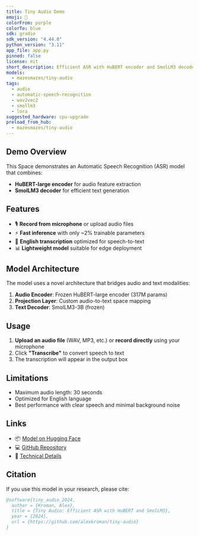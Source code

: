 ```yaml
---
title: Tiny Audio Demo
emoji: 🎤
colorFrom: purple
colorTo: blue
sdk: gradio
sdk_version: "4.44.0"
python_version: "3.11"
app_file: app.py
pinned: false
license: mit
short_description: Efficient ASR with HuBERT encoder and SmolLM3 decoder
models:
  - mazesmazes/tiny-audio
tags:
  - audio
  - automatic-speech-recognition
  - wav2vec2
  - smollm3
  - lora
suggested_hardware: cpu-upgrade
preload_from_hub:
  - mazesmazes/tiny-audio
---
```


## Demo Overview

This Space demonstrates an Automatic Speech Recognition (ASR) model that combines:

- **HuBERT-large encoder** for audio feature extraction
- **SmolLM3 decoder** for efficient text generation

## Features

- 🎙️ **Record from microphone** or upload audio files
- ⚡ **Fast inference** with only ~2% trainable parameters
- 🎯 **English transcription** optimized for speech-to-text
- 📊 **Lightweight model** suitable for edge deployment

## Model Architecture

The model uses a novel architecture that bridges audio and text modalities:

1. **Audio Encoder**: Frozen HuBERT-large encoder (317M params)
2. **Projection Layer**: Custom audio-to-text space mapping
3. **Text Decoder**: SmolLM3-3B (frozen)

## Usage

1. **Upload an audio file** (WAV, MP3, etc.) or **record directly** using your microphone
2. Click **"Transcribe"** to convert speech to text
3. The transcription will appear in the output box

## Limitations

- Maximum audio length: 30 seconds
- Optimized for English language
- Best performance with clear speech and minimal background noise

## Links

- 📦 [Model on Hugging Face](https://huggingface.co/mazesmazes/tiny-audio)
- 💻 [GitHub Repository](https://github.com/alexkroman/tiny-audio)
- 📄 [Technical Details](https://github.com/alexkroman/tiny-audio/blob/main/MODEL_CARD.md)

## Citation

If you use this model in your research, please cite:

```bibtex
@software{tiny_audio_2024,
  author = {Kroman, Alex},
  title = {Tiny Audio: Efficient ASR with HuBERT and SmolLM3},
  year = {2024},
  url = {https://github.com/alexkroman/tiny-audio}
}
```
